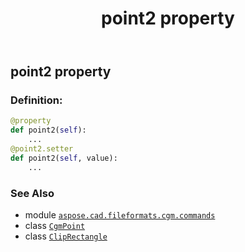 ﻿---
title: point2 property
second_title: Aspose.CAD for Python via .NET API References
description: 
type: docs
weight: 90
url: /python-net/aspose.cad.fileformats.cgm.commands/cliprectangle/point2/
is_root: false
---

## point2 property

### Definition:
```python
@property
def point2(self):
    ...
@point2.setter
def point2(self, value):
    ...
```

### See Also
* module [`aspose.cad.fileformats.cgm.commands`](../../)
* class [`CgmPoint`](/cad/python-net/aspose.cad.fileformats.cgm.classes/cgmpoint)
* class [`ClipRectangle`](/cad/python-net/aspose.cad.fileformats.cgm.commands/cliprectangle)

